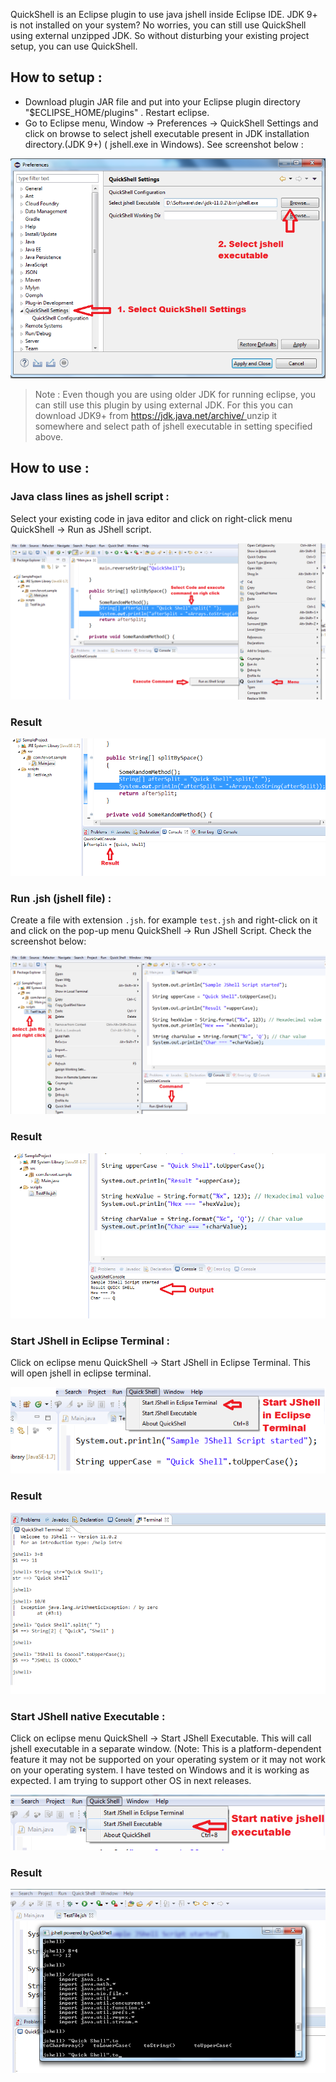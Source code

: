 QuickShell is an Eclipse plugin to use java jshell inside Eclipse IDE. JDK 9+ is not installed on your system? No worries, you can still use QuickShell using external unzipped JDK. So without disturbing your existing project setup, you can use QuickShell. 

## How to setup :
- Download plugin JAR file and put into your Eclipse plugin directory "$ECLIPSE_HOME/plugins" . Restart eclipse.
- Go to Eclipse menu, Window -> Preferences -> QuickShell Settings and click on browse to select jshell executable present in JDK installation directory.(JDK 9+) ( jshell.exe in Windows). See screenshot below : 

![](Images/QuickShellSettings.png)

> Note : Even though you are using older JDK for running eclipse, you can still use this plugin by using external JDK. For this you can download JDK9+ from [ https://jdk.java.net/archive/ ]( https://jdk.java.net/archive/) unzip it somewhere and select path of jshell executable in setting specified above. 

## How to use :

### Java class lines as jshell script :

Select your existing code in java editor and click on right-click menu QuickShell -> Run as JShell script.

![](Images/ExecuteAsJShellScript.png)

### Result

![](Images/ExecuteAsJShellScriptResult.png)

### Run .jsh (jshell file) :

Create a file with extension `.jsh`. for example `test.jsh` and right-click on it and click on the pop-up menu QuickShell -> Run JShell Script. Check the screenshot below:

![](Images/RunJShellFile.png)

### Result

![](Images/RunJShellFileResult.png)

### Start JShell in Eclipse Terminal :

Click on eclipse menu QuickShell -> Start JShell in Eclipse Terminal. This will open jshell in eclipse terminal.

![](Images/StartJShellInEclipseTerminal.png)

### Result

![](Images/StartJShellInEclipseTerminalResult.png)

### Start JShell native Executable :

Click on eclipse menu QuickShell -> Start JShell Executable. This will call jshell executable in a separate window. (Note: This is a platform-dependent feature it may not be supported on your operating system or it may not work on your operating system. I have tested on Windows and it is working as expected. I am trying to support other OS in next releases. 

![](Images/StartJShellExecutable.png)

### Result

![](Images/StartJShellExecutableResult.png)
